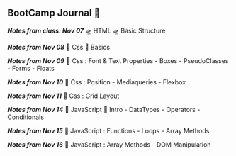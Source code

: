 

##  BootCamp Journal 📝
***Notes from class: Nov 07*** 🛸 HTML 🛸 Basic Structure

***Notes from Nov 08***  🎨 Css 🎨 Basics

***Notes from Nov 09***  🎨 Css : Font & Text Properties - Boxes - PseudoClasses - Forms - Floats

***Notes from Nov 10*** 🎨 Css : Position - Mediaqueries - Flexbox

***Notes from Nov 11*** 🎨 Css : Grid Layout

***Notes from Nov 14*** 🐯 JavaScript 🐯 Intro - DataTypes - Operators - Conditionals

***Notes from Nov 15*** 🐯 JavaScript : Functions - Loops - Array Methods

***Notes from Nov 16*** 🐯 JavaScript : Array Methods - DOM Manipulation
